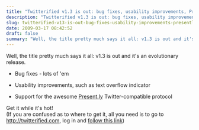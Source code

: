 ```yaml
---
title: "Twitterified v1.3 is out: bug fixes, usability improvements, Present.ly support"
description: "Twitterified v1.3 is out: bug fixes, usability improvements, Present.ly support"
slug: twitterified-v13-is-out-bug-fixes-usability-improvements-presently-support
date: 2009-03-17 08:42:52
draft: false
summary: "Well, the title pretty much says it all: v1.3 is out and it's an evolutionary release.	Bug fixes - lots of 'em	Usability improvements, such as text overflow indicator	Support for the awesome Present.ly Twitter-compatible protocolGet it while it's hot!(If you are confused as to where to get it, all you need is to go to http://twitterified.com, log in and follow this link)"
---
```



Well, the title pretty much says it all: v1.3 is out and it's an evolutionary
release.  

  

* Bug fixes - lots of 'em
  

* Usability improvements, such as text overflow indicator
  

* Support for the awesome [Present.ly](http://www.presently.com) Twitter-compatible protocol
  

  
Get it while it's hot!  
(If you are confused as to where to get it, all you need is to go to
<http://twitterified.com>, log in and [follow this link](http://twitterified.com/user/get/))

